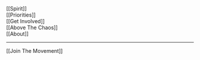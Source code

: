 [[Spirit]]  
[[Priorities]]  
[[Get Involved]]  
[[Above The Chaos]]  
[[About]]  

---

[[Join The Movement]]  